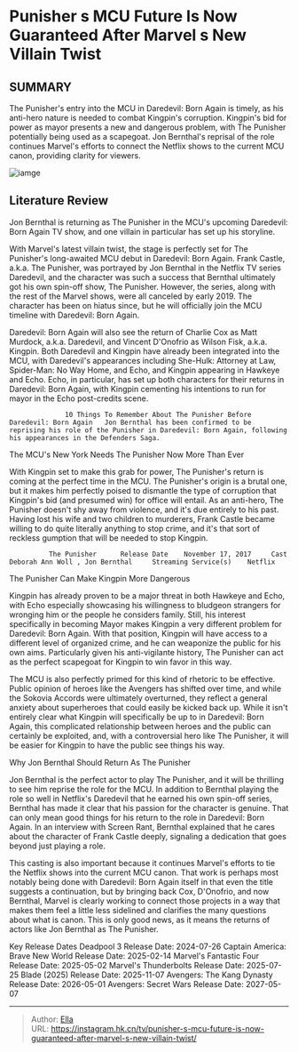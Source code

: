 # Punisher s MCU Future Is Now Guaranteed After Marvel s New Villain Twist


## SUMMARY 



  The Punisher&#39;s entry into the MCU in Daredevil: Born Again is timely, as his anti-hero nature is needed to combat Kingpin&#39;s corruption.   Kingpin&#39;s bid for power as mayor presents a new and dangerous problem, with The Punisher potentially being used as a scapegoat.   Jon Bernthal&#39;s reprisal of the role continues Marvel&#39;s efforts to connect the Netflix shows to the current MCU canon, providing clarity for viewers.  

![iamge](https://static1.srcdn.com/wordpress/wp-content/uploads/2024/01/jon-bernthal-as-frank-castle-looking-confused-standing-in-an-alley-in-the-punisher-season-2.jpg)

## Literature Review

Jon Bernthal is returning as The Punisher in the MCU&#39;s upcoming Daredevil: Born Again TV show, and one villain in particular has set up his storyline.




With Marvel&#39;s latest villain twist, the stage is perfectly set for The Punisher&#39;s long-awaited MCU debut in Daredevil: Born Again. Frank Castle, a.k.a. The Punisher, was portrayed by Jon Bernthal in the Netflix TV series Daredevil, and the character was such a success that Bernthal ultimately got his own spin-off show, The Punisher. However, the series, along with the rest of the Marvel shows, were all canceled by early 2019. The character has been on hiatus since, but he will officially join the MCU timeline with Daredevil: Born Again.




Daredevil: Born Again will also see the return of Charlie Cox as Matt Murdock, a.k.a. Daredevil, and Vincent D&#39;Onofrio as Wilson Fisk, a.k.a. Kingpin. Both Daredevil and Kingpin have already been integrated into the MCU, with Daredevil&#39;s appearances including She-Hulk: Attorney at Law, Spider-Man: No Way Home, and Echo, and Kingpin appearing in Hawkeye and Echo. Echo, in particular, has set up both characters for their returns in Daredevil: Born Again, with Kingpin cementing his intentions to run for mayor in the Echo post-credits scene.

                  10 Things To Remember About The Punisher Before Daredevil: Born Again   Jon Bernthal has been confirmed to be reprising his role of the Punisher in Daredevil: Born Again, following his appearances in the Defenders Saga.   


 The MCU&#39;s New York Needs The Punisher Now More Than Ever 
          




With Kingpin set to make this grab for power, The Punisher&#39;s return is coming at the perfect time in the MCU. The Punisher&#39;s origin is a brutal one, but it makes him perfectly poised to dismantle the type of corruption that Kingpin&#39;s bid (and presumed win) for office will entail. As an anti-hero, The Punisher doesn&#39;t shy away from violence, and it&#39;s due entirely to his past. Having lost his wife and two children to murderers, Frank Castle became willing to do quite literally anything to stop crime, and it&#39;s that sort of reckless gumption that will be needed to stop Kingpin.

              The Punisher      Release Date    November 17, 2017     Cast    Deborah Ann Woll , Jon Bernthal     Streaming Service(s)    Netflix      



 The Punisher Can Make Kingpin More Dangerous 
         




Kingpin has already proven to be a major threat in both Hawkeye and Echo, with Echo especially showcasing his willingness to bludgeon strangers for wronging him or the people he considers family. Still, his interest specifically in becoming Mayor makes Kingpin a very different problem for Daredevil: Born Again. With that position, Kingpin will have access to a different level of organized crime, and he can weaponize the public for his own aims. Particularly given his anti-vigilante history, The Punisher can act as the perfect scapegoat for Kingpin to win favor in this way.

The MCU is also perfectly primed for this kind of rhetoric to be effective. Public opinion of heroes like the Avengers has shifted over time, and while the Sokovia Accords were ultimately overturned, they reflect a general anxiety about superheroes that could easily be kicked back up. While it isn&#39;t entirely clear what Kingpin will specifically be up to in Daredevil: Born Again, this complicated relationship between heroes and the public can certainly be exploited, and, with a controversial hero like The Punisher, it will be easier for Kingpin to have the public see things his way.






 Why Jon Bernthal Should Return As The Punisher 
          

Jon Bernthal is the perfect actor to play The Punisher, and it will be thrilling to see him reprise the role for the MCU. In addition to Bernthal playing the role so well in Netflix&#39;s Daredevil that he earned his own spin-off series, Bernthal has made it clear that his passion for the character is genuine. That can only mean good things for his return to the role in Daredevil: Born Again. In an interview with Screen Rant, Bernthal explained that he cares about the character of Frank Castle deeply, signaling a dedication that goes beyond just playing a role.

This casting is also important because it continues Marvel&#39;s efforts to tie the Netflix shows into the current MCU canon. That work is perhaps most notably being done with Daredevil: Born Again itself in that even the title suggests a continuation, but by bringing back Cox, D&#39;Onofrio, and now Bernthal, Marvel is clearly working to connect those projects in a way that makes them feel a little less sidelined and clarifies the many questions about what is canon. This is only good news, as it means the returns of actors like Jon Bernthal as The Punisher.




  Key Release Dates              Deadpool 3 Release Date: 2024-07-26                    Captain America: Brave New World Release Date: 2025-02-14                   Marvel&#39;s Fantastic Four Release Date: 2025-05-02                   Marvel&#39;s Thunderbolts Release Date: 2025-07-25                   Blade (2025) Release Date: 2025-11-07                   Avengers: The Kang Dynasty  Release Date: 2026-05-01                    Avengers: Secret Wars Release Date: 2027-05-07      

---

> Author: [Ella](https://instagram.hk.cn/)  
> URL: https://instagram.hk.cn/tv/punisher-s-mcu-future-is-now-guaranteed-after-marvel-s-new-villain-twist/  

